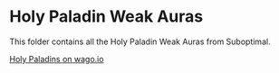 # Holy Paladin Weak Auras
This folder contains all the Holy Paladin Weak Auras from Suboptimal.

[Holy Paladins on wago.io](https://wago.io/weakauras/classes/paladin/holy)
